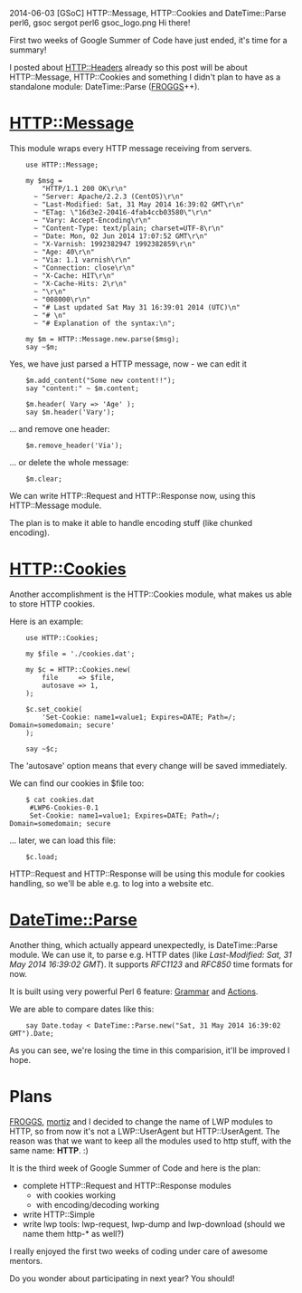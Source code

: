 2014-06-03
[GSoC] HTTP::Message, HTTP::Cookies and DateTime::Parse
perl6, gsoc
sergot
perl6
gsoc_logo.png
Hi there!

First two weeks of Google Summer of Code have just ended, it's time for a summary!

I posted about [HTTP::Headers](http://filip.sergot.pl/en/blog/perl6/gsoc_http::headers/) already so this post will be about HTTP::Message, HTTP::Cookies and something I didn't plan to have as a standalone module: DateTime::Parse ([FROGGS](http://usev5.wordpress.com/)++).

[HTTP::Message](https://github.com/sergot/http-message)
===============

This module wraps every HTTP message receiving from servers. 

        use HTTP::Message;

        my $msg =
            "HTTP/1.1 200 OK\r\n"
          ~ "Server: Apache/2.2.3 (CentOS)\r\n"
          ~ "Last-Modified: Sat, 31 May 2014 16:39:02 GMT\r\n"
          ~ "ETag: \"16d3e2-20416-4fab4ccb03580\"\r\n"
          ~ "Vary: Accept-Encoding\r\n"
          ~ "Content-Type: text/plain; charset=UTF-8\r\n"
          ~ "Date: Mon, 02 Jun 2014 17:07:52 GMT\r\n"
          ~ "X-Varnish: 1992382947 1992382859\r\n"
          ~ "Age: 40\r\n"
          ~ "Via: 1.1 varnish\r\n"
          ~ "Connection: close\r\n"
          ~ "X-Cache: HIT\r\n"
          ~ "X-Cache-Hits: 2\r\n"
          ~ "\r\n"
          ~ "008000\r\n"
          ~ "# Last updated Sat May 31 16:39:01 2014 (UTC)\n"
          ~ "# \n"
          ~ "# Explanation of the syntax:\n";

        my $m = HTTP::Message.new.parse($msg);
        say ~$m;

Yes, we have just parsed a HTTP message, now - we can edit it

        $m.add_content("Some new content!!");
        say "content:" ~ $m.content;

        $m.header( Vary => 'Age' );
        say $m.header('Vary');

... and remove one header:

        $m.remove_header('Via');

... or delete the whole message:

        $m.clear;

We can write HTTP::Request and HTTP::Response now, using this HTTP::Message module.

The plan is to make it able to handle encoding stuff (like chunked encoding).


[HTTP::Cookies](https://github.com/sergot/http-cookies)
===============

Another accomplishment is the HTTP::Cookies module, what makes us able to store HTTP cookies.

Here is an example:

        use HTTP::Cookies;

        my $file = './cookies.dat';

        my $c = HTTP::Cookies.new(
            file     => $file,
            autosave => 1,
        );

        $c.set_cookie(
            'Set-Cookie: name1=value1; Expires=DATE; Path=/; Domain=somedomain; secure'
        );

        say ~$c;

The 'autosave' option means that every change will be saved immediately.

We can find our cookies in $file too:

        $ cat cookies.dat 
         #LWP6-Cookies-0.1
         Set-Cookie: name1=value1; Expires=DATE; Path=/; Domain=somedomain; secure

... later, we can load this file:

        $c.load;

HTTP::Request and HTTP::Response will be using this module for cookies handling, so we'll be able e.g. to log into a website etc.

[DateTime::Parse](https://github.com/sergot/datetime-parse)
===============

Another thing, which actually appeard unexpectedly, is DateTime::Parse module. We can use it, to parse e.g. HTTP dates (like *Last-Modified: Sat, 31 May 2014 16:39:02 GMT*). It supports *RFC1123* and *RFC850* time formats for now.

It is built using very powerful Perl 6 feature: [Grammar](https://github.com/sergot/datetime-parse/blob/master/lib/DateTime/Parse/Grammar.pm6) and [Actions](https://github.com/sergot/datetime-parse/blob/master/lib/DateTime/Parse/Actions.pm6).

We are able to compare dates like this:

        say Date.today < DateTime::Parse.new("Sat, 31 May 2014 16:39:02 GMT").Date;

As you can see, we're losing the time in this comparision, it'll be improved I hope.

Plans
===============

[FROGGS](http://usev5.wordpress.com/), [mortiz](http://perlgeek.de/) and I decided to change the name of LWP modules to HTTP, so from now it's not a LWP::UserAgent but HTTP::UserAgent. The reason was that we want to keep all the modules used to http stuff, with the same name: **HTTP**. :) 

It is the third week of Google Summer of Code and here is the plan:

- complete HTTP::Request and HTTP::Response modules
    - with cookies working
    - with encoding/decoding working
- write HTTP::Simple
- write lwp tools: lwp-request, lwp-dump and lwp-download (should we name them http-* as well?)

I really enjoyed the first two weeks of coding under care of awesome mentors.

Do you wonder about participating in next year? You should!


